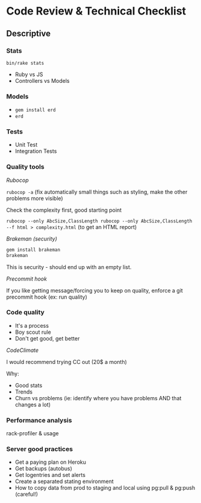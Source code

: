 # Code Review & Technical Checklist

## Descriptive

### Stats

`bin/rake stats`

* Ruby vs JS
* Controllers vs Models

### Models

* `gem install erd`
* `erd`

### Tests

* Unit Test
* Integration Tests

### Quality tools

_Rubocop_

`rubocop -a` (fix automatically small things such as styling, make the other problems more visible)

Check the complexity first, good starting point

`rubocop --only AbcSize,ClassLength rubocop --only AbcSize,ClassLength --f html > complexity.html`
(to get an HTML report)

_Brakeman (security)_

```bash
gem install brakeman
brakeman
```

This is security - should end up with an empty list.

_Precommit hook_

If you like getting message/forcing you to keep on quality, enforce a git precommit hook (ex: run quality)

### Code quality

* It's a process
* Boy scout rule
* Don't get good, get better

_CodeClimate_

I would recommend trying CC out (20$ a month)

Why:

* Good stats
* Trends
* Churn vs problems (ie: identify where you have problems AND that changes a lot)

### Performance analysis

rack-profiler & usage

### Server good practices

* Get a paying plan on Heroku
* Get backups (autobus)
* Get logentries and set alerts
* Create a separated stating environment
* How to copy data from prod to staging and local using pg:pull & pg:push (careful!)
